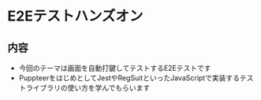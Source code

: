 # E2Eテストハンズオン

## 内容

- 今回のテーマは画面を自動打鍵してテストするE2Eテストです
- PuppteerをはじめとしてJestやRegSuitといったJavaScriptで実装するテストライブラリの使い方を学んでもらいます